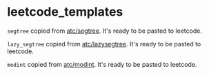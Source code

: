 # leetcode_templates

`segtree` copied from [atc/segtree](https://atcoder.github.io/ac-library/document_en/segtree.html). It's ready to be pasted to leetcode.

`lazy_segtree` copied from [atc/lazysegtree](https://atcoder.github.io/ac-library/document_en/lazysegtree.html). It's ready to be pasted to leetcode.

`modint` copied from [atc/modint](https://atcoder.github.io/ac-library/document_en/modint.html). It's ready to be pasted to leetcode.
